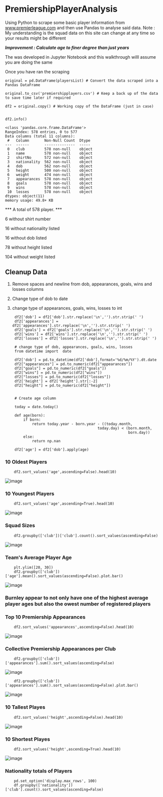 # PremiershipPlayerAnalysis
Using Python to scrape some basic player information from www.premierleague.com and then use Pandas to analyse said data.
Note : My understanding is the squad data on this site can change at any time so your results might be different

***Improvement : Calculate age to finer degree than just years***

The was developed in Jupyter Notebook and this walkthrough willl assume you are doing the same

Once you have ran the scraping 


    original = pd.DataFrame(playersList) # Convert the data scraped into a Pandas DataFrame 

    original.to_csv('premiershipplayers.csv') # Keep a back up of the data to save time later if required 

    df2 = original.copy() # Working copy of the DataFrame (just in case) 


    df2.info()
    
    <class 'pandas.core.frame.DataFrame'>
    RangeIndex: 578 entries, 0 to 577
    Data columns (total 11 columns):
     #   Column       Non-Null Count  Dtype 
    ---  ------       --------------  ----- 
     0   club         578 non-null    object
     1   name         578 non-null    object
     2   shirtNo      572 non-null    object
     3   nationality  562 non-null    object
     4   dob          562 non-null    object
     5   height       500 non-null    object
     6   weight       474 non-null    object
     7   appearances  578 non-null    object
     8   goals        578 non-null    object
     9   wins         578 non-null    object
     10  losses       578 non-null    object
    dtypes: object(11)
    memory usage: 49.8+ KB

*** A total of 578 player. ***

6 without shirt number

16 without nationality listed

16 without dob listed

78 without height listed

104 without weight listed




## Cleanup Data ##
1. Remove spaces and newline from dob, appearances, goals, wins and losses columns
2. Change type of dob to date
3. change type of appearances, goals, wins, losses to int

        df2['dob'] = df2['dob'].str.replace('\n','').str.strip(' ')
        df2['appearances'] = df2['appearances'].str.replace('\n','').str.strip(' ')
        df2['goals'] = df2['goals'].str.replace('\n','').str.strip(' ')
        df2['wins'] = df2['wins'].str.replace('\n','').str.strip(' ')
        df2['losses'] = df2['losses'].str.replace('\n','').str.strip(' ')

        # change type of dob, appearances, goals, wins, losses
        from datetime import  date

        df2['dob'] = pd.to_datetime(df2['dob'],format='%d/%m/%Y').dt.date
        df2["appearances"] = pd.to_numeric(df2["appearances"])
        df2["goals"] = pd.to_numeric(df2["goals"])
        df2["wins"] = pd.to_numeric(df2["wins"])
        df2["losses"] = pd.to_numeric(df2["losses"])
        df2['height'] = df2['height'].str[:-2]
        df2["height"] = pd.to_numeric(df2["height"])
        
        
        # Create age column

        today = date.today()

        def age(born):
            if born:
                return today.year - born.year - ((today.month, 
                                              today.day) < (born.month, 
                                                            born.day))
            else:
                return np.nan

        df2['age'] = df2['dob'].apply(age)
 
 
 
### 10 Oldest Players ###

        df2.sort_values('age',ascending=False).head(10)
        
![image](https://user-images.githubusercontent.com/4700433/130436618-358f99d4-fbe7-493b-8b74-4cb6e696f4d0.png)


### 10 Youngest Players ###

        df2.sort_values('age',ascending=True).head(10)
        
![image](https://user-images.githubusercontent.com/4700433/130437043-3be3caf6-ee97-4f6a-bcfc-40ab364cf57c.png)


### Squad Sizes ###

        df2.groupby(['club'])['club'].count().sort_values(ascending=False)
        
![image](https://user-images.githubusercontent.com/4700433/130437398-693b09f5-ea69-4b1e-a3c4-80ff3b8692e8.png)


### Team's Average Player Age ###

        plt.ylim([20, 30])
        df2.groupby(['club'])['age'].mean().sort_values(ascending=False).plot.bar()
        
![image](https://user-images.githubusercontent.com/4700433/130438078-0d0cbd54-15d8-433d-b4c5-057bacf831b0.png)


### Burnley appear to not only have one of the highest average player ages but also the owest number of registered players ###


### Top 10 Premiership Appearances ###
        df2.sort_values('appearances',ascending=False).head(10)
        
![image](https://user-images.githubusercontent.com/4700433/130438782-3e282917-f50e-4b23-b484-e56b6f8db58d.png)


### Collective Premiership Appearances per Club ###
        df2.groupby(['club'])['appearances'].sum().sort_values(ascending=False)
        
![image](https://user-images.githubusercontent.com/4700433/130439559-31c3f20e-8a7d-4609-9ae3-03da86f3efb3.png)

        df2.groupby(['club'])['appearances'].sum().sort_values(ascending=False).plot.bar()
        
![image](https://user-images.githubusercontent.com/4700433/130439689-e9507bf7-4c8d-4c2e-b79f-210c41b9b1ca.png)


### 10 Tallest Playes ###
        df2.sort_values('height',ascending=False).head(10)
![image](https://user-images.githubusercontent.com/4700433/130440008-647df661-9475-4b8a-8237-671dceff6624.png)

        
        
        
### 10 Shortest Playes ###
        df2.sort_values('height',ascending=True).head(10)
![image](https://user-images.githubusercontent.com/4700433/130440077-7c5fde84-2eca-4a52-8a47-78d397bdef1e.png)


### Nationality totals of Players ###
        pd.set_option('display.max_rows', 100)
        df.groupby(['nationality'])['club'].count().sort_values(ascending=False)
        
        
        
